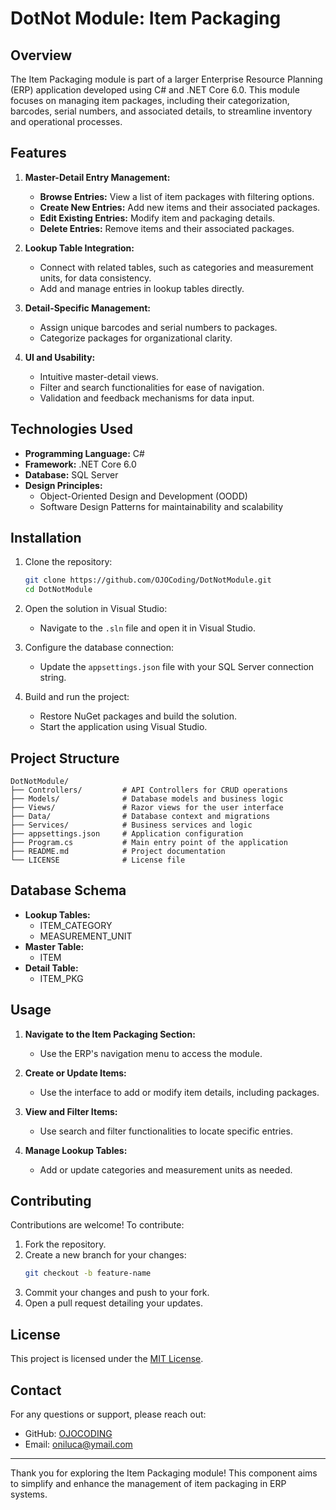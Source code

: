 # DotNot Module: Item Packaging

## Overview
The Item Packaging module is part of a larger Enterprise Resource Planning (ERP) application developed using C# and .NET Core 6.0. This module focuses on managing item packages, including their categorization, barcodes, serial numbers, and associated details, to streamline inventory and operational processes.

## Features
1. **Master-Detail Entry Management:**
   - **Browse Entries:** View a list of item packages with filtering options.
   - **Create New Entries:** Add new items and their associated packages.
   - **Edit Existing Entries:** Modify item and packaging details.
   - **Delete Entries:** Remove items and their associated packages.

2. **Lookup Table Integration:**
   - Connect with related tables, such as categories and measurement units, for data consistency.
   - Add and manage entries in lookup tables directly.

3. **Detail-Specific Management:**
   - Assign unique barcodes and serial numbers to packages.
   - Categorize packages for organizational clarity.

4. **UI and Usability:**
   - Intuitive master-detail views.
   - Filter and search functionalities for ease of navigation.
   - Validation and feedback mechanisms for data input.

## Technologies Used
- **Programming Language:** C#
- **Framework:** .NET Core 6.0
- **Database:** SQL Server
- **Design Principles:**
  - Object-Oriented Design and Development (OODD)
  - Software Design Patterns for maintainability and scalability

## Installation

1. Clone the repository:
   ```bash
   git clone https://github.com/OJOCoding/DotNotModule.git
   cd DotNotModule
   ```

2. Open the solution in Visual Studio:
   - Navigate to the `.sln` file and open it in Visual Studio.

3. Configure the database connection:
   - Update the `appsettings.json` file with your SQL Server connection string.

4. Build and run the project:
   - Restore NuGet packages and build the solution.
   - Start the application using Visual Studio.

## Project Structure
```plaintext
DotNotModule/
├── Controllers/         # API Controllers for CRUD operations
├── Models/              # Database models and business logic
├── Views/               # Razor views for the user interface
├── Data/                # Database context and migrations
├── Services/            # Business services and logic
├── appsettings.json     # Application configuration
├── Program.cs           # Main entry point of the application
├── README.md            # Project documentation
└── LICENSE              # License file
```

## Database Schema
- **Lookup Tables:**
  - ITEM_CATEGORY
  - MEASUREMENT_UNIT
- **Master Table:**
  - ITEM
- **Detail Table:**
  - ITEM_PKG

## Usage
1. **Navigate to the Item Packaging Section:**
   - Use the ERP's navigation menu to access the module.

2. **Create or Update Items:**
   - Use the interface to add or modify item details, including packages.

3. **View and Filter Items:**
   - Use search and filter functionalities to locate specific entries.

4. **Manage Lookup Tables:**
   - Add or update categories and measurement units as needed.

## Contributing
Contributions are welcome! To contribute:
1. Fork the repository.
2. Create a new branch for your changes:
   ```bash
   git checkout -b feature-name
   ```
3. Commit your changes and push to your fork.
4. Open a pull request detailing your updates.

## License
This project is licensed under the [MIT License](LICENSE).

## Contact
For any questions or support, please reach out:
- GitHub: [OJOCODING](https://github.com/OJOCODING)
- Email: [oniluca@ymail.com](mailto:oniluca@ymail.com)

---

Thank you for exploring the Item Packaging module! This component aims to simplify and enhance the management of item packaging in ERP systems.
